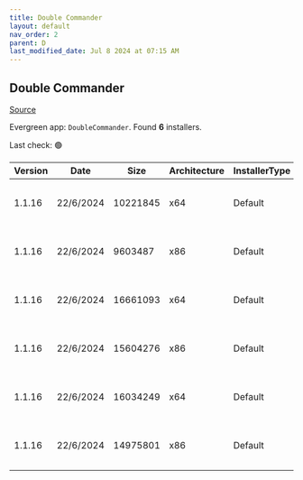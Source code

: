 ```yaml
---
title: Double Commander
layout: default
nav_order: 2
parent: D
last_modified_date: Jul 8 2024 at 07:15 AM
---
```


## Double Commander

[Source](https://github.com/doublecmd/doublecmd/)

Evergreen app: `DoubleCommander`. Found **6** installers.

Last check: 🟢

| Version | Date      | Size     | Architecture | InstallerType | Type | URI                                                                                                                                                                                                      |
| ------- | --------- | -------- | ------------ | ------------- | ---- | -------------------------------------------------------------------------------------------------------------------------------------------------------------------------------------------------------- |
| 1.1.16  | 22/6/2024 | 10221845 | x64          | Default       | exe  | [https://github.com/doublecmd/doublecmd/releases/download/v1.1.16/doublecmd-1.1.16.x86_64-win64.exe](https://github.com/doublecmd/doublecmd/releases/download/v1.1.16/doublecmd-1.1.16.x86_64-win64.exe) |
| 1.1.16  | 22/6/2024 | 9603487  | x86          | Default       | exe  | [https://github.com/doublecmd/doublecmd/releases/download/v1.1.16/doublecmd-1.1.16.i386-win32.exe](https://github.com/doublecmd/doublecmd/releases/download/v1.1.16/doublecmd-1.1.16.i386-win32.exe)     |
| 1.1.16  | 22/6/2024 | 16661093 | x64          | Default       | msi  | [https://github.com/doublecmd/doublecmd/releases/download/v1.1.16/doublecmd-1.1.16.x86_64-win64.msi](https://github.com/doublecmd/doublecmd/releases/download/v1.1.16/doublecmd-1.1.16.x86_64-win64.msi) |
| 1.1.16  | 22/6/2024 | 15604276 | x86          | Default       | msi  | [https://github.com/doublecmd/doublecmd/releases/download/v1.1.16/doublecmd-1.1.16.i386-win32.msi](https://github.com/doublecmd/doublecmd/releases/download/v1.1.16/doublecmd-1.1.16.i386-win32.msi)     |
| 1.1.16  | 22/6/2024 | 16034249 | x64          | Default       | zip  | [https://github.com/doublecmd/doublecmd/releases/download/v1.1.16/doublecmd-1.1.16.x86_64-win64.zip](https://github.com/doublecmd/doublecmd/releases/download/v1.1.16/doublecmd-1.1.16.x86_64-win64.zip) |
| 1.1.16  | 22/6/2024 | 14975801 | x86          | Default       | zip  | [https://github.com/doublecmd/doublecmd/releases/download/v1.1.16/doublecmd-1.1.16.i386-win32.zip](https://github.com/doublecmd/doublecmd/releases/download/v1.1.16/doublecmd-1.1.16.i386-win32.zip)     |

